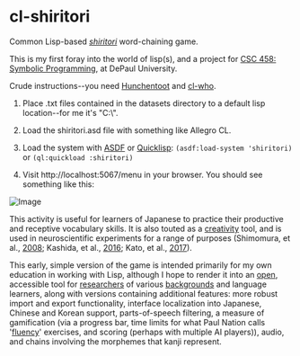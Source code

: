 # cl-shiritori
Common Lisp-based [*shiritori*](https://www.japantimes.co.jp/life/2017/01/16/language/shiritori-simple-game-thats-great-practicing-japanese-vocab/) word-chaining game.

This is my first foray into the world of lisp(s), and a project for [CSC 458: Symbolic Programming](http://reed.cs.depaul.edu/peterh/class/csc458/), at DePaul University.

Crude instructions--you need [Hunchentoot](https://edicl.github.io/hunchentoot/) and [cl-who](https://common-lisp.net/~loliveira/ediware/cl-who/doc/).

1. Place .txt files contained in the datasets directory to a default lisp location--for me it's "C:\\". 

2. Load the shiritori.asd file with something like Allegro CL.

3. Load the system with [ASDF](https://common-lisp.net/project/asdf/) or [Quicklisp](https://www.quicklisp.org/beta/): `(asdf:load-system 'shiritori)` or `(ql:quickload :shiritori)`

4. Visit http://localhost:5067/menu in your browser. You should see something like this:

![Image](https://erikmcguire.github.io/assets/img/cls%20menu%20ss.png)

This activity is useful for learners of Japanese to practice their productive and receptive vocabulary skills. It is also touted as a [creativity](http://tedtalkspsychology.com/play-this-game-to-come-up-with-original-ideas-with-shimpei-takahashi/) tool, and is used in neuroscientific experiments for a range of purposes (Shimomura, et al., [2008](https://goo.gl/1R8bSW); Kashida, et al., [2016](https://goo.gl/He7Fau); Kato, et al., [2017](https://goo.gl/3sgZZJ)).

This early, simple version of the game is intended primarily for my own education in working with Lisp, although I hope to render it into an [open](http://www.xinhuanet.com/english/2017-06/04/c_136338015.htm), accessible tool for [researchers](https://www.nature.com/news/why-scientists-must-share-their-research-code-1.20504) of various [backgrounds](https://www.nature.com/nature/journal/v541/n7638/full/nj7638-563a.html) and language learners, along with versions containing additional features: more robust import and export functionality, interface localization into Japanese, Chinese and Korean support, parts-of-speech filtering, a measure of gamification (via a progress bar, time limits for what Paul Nation calls '[fluency](https://profesorbaker.wordpress.com/2011/04/02/dr-paul-nation-explains-the-4-3-2-fluency-activity/)' exercises, and scoring (perhaps with multiple AI players)), audio, and chains involving the morphemes that kanji represent.
